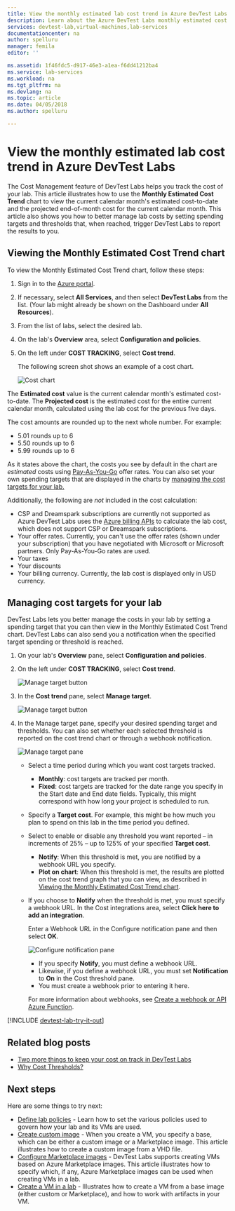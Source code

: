 ```yaml
---
title: View the monthly estimated lab cost trend in Azure DevTest Labs | Microsoft Docs
description: Learn about the Azure DevTest Labs monthly estimated cost trend chart.
services: devtest-lab,virtual-machines,lab-services
documentationcenter: na
author: spelluru
manager: femila
editor: ''

ms.assetid: 1f46fdc5-d917-46e3-a1ea-f6dd41212ba4
ms.service: lab-services
ms.workload: na
ms.tgt_pltfrm: na
ms.devlang: na
ms.topic: article
ms.date: 04/05/2018
ms.author: spelluru

---
```

# View the monthly estimated lab cost trend in Azure DevTest Labs
The Cost Management feature of DevTest Labs helps you track the cost of your lab. 
This article illustrates how to use the **Monthly Estimated Cost Trend** chart 
to view the current calendar month's estimated cost-to-date and the projected end-of-month cost for the current calendar month. 
This article also shows you how to better manage lab costs by setting spending targets and thresholds that, when reached, trigger DevTest Labs to report the results to you.

## Viewing the Monthly Estimated Cost Trend chart
To view the Monthly Estimated Cost Trend chart, follow these steps: 

1. Sign in to the [Azure portal](http://go.microsoft.com/fwlink/p/?LinkID=525040).
1. If necessary, select **All Services**, and then select **DevTest Labs** from the list. (Your lab might already be shown on the Dashboard under **All Resources**).
1. From the list of labs, select the desired lab.  
1. On the lab's **Overview** area, select **Configuration and policies**.   
1. On the left under **COST TRACKING**, select **Cost trend**.

   The following screen shot shows an example of a cost chart. 
   
    ![Cost chart](./media/devtest-lab-configure-cost-management/graph.png)

The **Estimated cost** value is the current calendar month's estimated cost-to-date. The **Projected cost** is the estimated cost for the entire current calendar month, calculated using the lab cost for the previous five days.

The cost amounts are rounded up to the next whole number. For example: 

* 5.01 rounds up to 6 
* 5.50 rounds up to 6
* 5.99 rounds up to 6

As it states above the chart, the costs you see by default in the chart are *estimated* costs using [Pay-As-You-Go](https://azure.microsoft.com/offers/ms-azr-0003p/) offer rates. You can also set your own spending targets that are displayed in the charts by [managing the cost targets for your lab.](#managing-cost-targets-for-your-lab)

Additionally, the following are *not* included in the cost calculation:

* CSP and Dreamspark subscriptions are currently not supported as Azure DevTest Labs uses the [Azure billing APIs](../billing/billing-usage-rate-card-overview.md) to calculate the lab cost, which does not support CSP or Dreamspark subscriptions.
* Your offer rates. Currently, you can't use the offer rates (shown under your subscription) that you have negotiated with Microsoft or Microsoft partners. Only Pay-As-You-Go rates are used.
* Your taxes
* Your discounts
* Your billing currency. Currently, the lab cost is displayed only in USD currency.

## Managing cost targets for your lab
DevTest Labs lets you better manage the costs in  your lab by setting a spending target that you can then view in the Monthly Estimated Cost Trend chart. DevTest Labs can also send you a notification when the specified target spending or threshold is reached. 

1. On your lab's **Overview** pane, select **Configuration and policies**.
1. On the left under **COST TRACKING**, select **Cost trend**.

    ![Manage target button](./media/devtest-lab-configure-cost-management/cost-trend.png)

1. In the **Cost trend** pane, select **Manage target**.

    ![Manage target button](./media/devtest-lab-configure-cost-management/cost-trend-manage-target.png)

1. In the Manage target pane, specify your desired spending target and thresholds. You can also set whether each selected threshold is reported on the cost trend chart or through a webhook notification.

    ![Manage target pane](./media/devtest-lab-configure-cost-management/cost-trend-manage-target-pane.png)

   - Select a time period during which you want cost targets tracked.
      - **Monthly**: cost targets are tracked per month.
      - **Fixed**: cost targets are tracked for the date range you specify in the Start date and End date fields. Typically, this might correspond with how long your project is scheduled to run.
   - Specify a **Target cost**. For example, this might be how much you plan to spend on this lab in the time period you defined.
   - Select to enable or disable any threshold you want reported – in increments of 25% – up to 125% of your specified **Target cost**.
      - **Notify**: When this threshold is met, you are notified by a webhook URL you specify.
      - **Plot on chart**: When this threshold is met, the results are plotted on the cost trend graph that you can view, as described in [Viewing the Monthly Estimated Cost Trend chart](#viewing-the-monthly-estimated-cost-trend-chart).
   - If you choose to **Notify** when the threshold is met, you must specify a webhook URL. In the Cost integrations area, select **Click here to add an integration**.

      Enter a Webhook URL in the Configure notification pane and then select **OK**.

       ![Configure notification pane](./media/devtest-lab-configure-cost-management/configure-notification.png)

      - If you specify **Notify**, you must define a webhook URL.
      - Likewise, if you define a webhook URL, you must set **Notification** to **On** in the Cost threshold pane.
      - You must create a webhook prior to entering it here.  

      For more information about webhooks, see [Create a webhook or API Azure Function](../azure-functions/functions-create-a-web-hook-or-api-function.md). 
 

[!INCLUDE [devtest-lab-try-it-out](../../includes/devtest-lab-try-it-out.md)]

## Related blog posts
* [Two more things to keep your cost on track in DevTest Labs](https://blogs.msdn.microsoft.com/devtestlab/2016/06/21/keep-your-cost-on-track/)
* [Why Cost Thresholds?](https://blogs.msdn.microsoft.com/devtestlab/2016/04/11/why-cost-thresholds/)

## Next steps
Here are some things to try next:

* [Define lab policies](devtest-lab-set-lab-policy.md) - Learn how to set the various policies used to govern how your lab and its VMs are used. 
* [Create custom image](devtest-lab-create-template.md) - When you create a VM, you specify a base, which can be either a custom image or a Marketplace image. This article illustrates
  how to create a custom image from a VHD file.
* [Configure Marketplace images](devtest-lab-configure-marketplace-images.md) - DevTest Labs supports creating VMs based on Azure Marketplace images. This article
  illustrates how to specify which, if any, Azure Marketplace images can be used when creating VMs in a lab.
* [Create a VM in a lab](devtest-lab-add-vm.md) - Illustrates how to create a VM from a base image (either custom or Marketplace), and how to work with
  artifacts in your VM.

